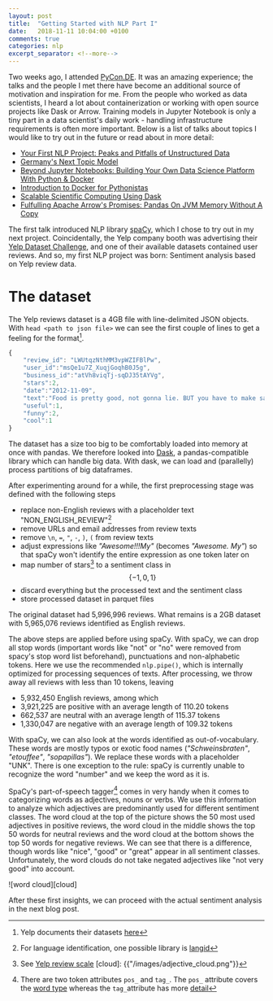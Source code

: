 ```yaml
---
layout: post
title:  "Getting Started with NLP Part I"
date:   2018-11-11 10:04:00 +0100
comments: true
categories: nlp
excerpt_separator: <!--more-->
---
```

Two weeks ago, I attended [PyCon.DE](https://de.pycon.org/). It was an amazing experience; the talks and the people I met there have become an additional source of motivation and inspiration for me. From the people who worked as data scientists, I heard a lot about containerization or working with open source projects like Dask or Arrow. Training models in Jupyter Notebook is only a tiny part in a data scientist's daily work - handling infrastructure requirements is often more important. Below is a list of talks about topics I would like to try out in the future or read about in more detail:

* [Your First NLP Project: Peaks and Pitfalls of Unstructured Data](https://www.youtube.com/watch?v=bf2hISLgK84)
* [Germany's Next Topic Model](https://www.youtube.com/watch?v=sI7VpFNiy_I)
* [Beyond Jupyter Notebooks: Building Your Own Data Science Platform With Python & Docker](https://www.youtube.com/watch?v=xU2KUE68yFE)
* [Introduction to Docker for Pythonistas](https://www.youtube.com/watch?v=Fqq6F68SQFY)
* [Scalable Scientific Computing Using Dask](https://www.youtube.com/watch?v=OhstDq8l3OM)
* [Fulfulling Apache Arrow's Promises: Pandas On JVM Memory Without A Copy](https://www.youtube.com/watch?v=xW7IOaQvDsU)


The first talk introduced NLP library [spaCy](https://spacy.io/), which I chose to try out in my next project. Coincidentally, the Yelp company booth was advertising their [Yelp Dataset Challenge](https://www.yelp.com/dataset/challenge), and one of their available datasets contained user reviews. And so, my first NLP project was born: Sentiment analysis based on Yelp review data. 

<!--more-->

# The dataset
The Yelp reviews dataset is a 4GB file with line-delimited JSON objects. With `head <path to json file>` we can see the first couple of lines to get a feeling for the format[^1].
```javascript
{
    "review_id": "LWUtqzNthMM3vpWZIFBlPw",
    "user_id":"msQe1u7Z_XuqjGoqhB0J5g",
    "business_id":"atVh8viqTj-sqDJ35tAYVg",
    "stars":2,
    "date":"2012-11-09",
    "text":"Food is pretty good, not gonna lie. BUT you have to make sacrifices if you choose to eat there. It literally takes an hour to an hour and a half to deliver food.Seriously. EVERY SINGLE TIME. Doesnt matter if we order at 8am, 10am or 1pm. Never fails, they take F-O-R-E-V-E-R. If you dont get what you ordered or you are upset by them delivering your breakfast around LUNCH time, be ready to have the owner talk down to you and be a total bitch to you for i dont know, justwanting what you pay for?! \n\nIts over priced. But its decently tasteful food. Takes forever. Owners awitch. And i'm pretty sure that they continuing forget to pack my extra ranch just to piss me off. \n\nEnd Rant. \n\nPS- I've never gone in there to eat because i frankly, i'd rather tip the nice delivery driver then the ignorant imbeciles that work in the dining area. \n\nPPS- My hot chocolate today was cold.They should call it Cold Chocolate. Or start caring if their hot chocolate is hot. One of the two wouldbe great!",
    "useful":1,
    "funny":2,
    "cool":1
}
```
The dataset has a size too big to be comfortably loaded into memory at once with pandas. We therefore looked into [Dask](https://dask.org/), a pandas-compatible library which can handle big data. With dask, we can load and (parallelly) process partitions of big dataframes.

After experimenting around for a while, the first preprocessing stage was defined with the following steps
* replace non-English reviews with a placeholder text "NON_ENGLISH_REVIEW"[^2]
* remove URLs and email addresses from review texts 
* remove `\n`, `=`, `"`, `-`, `)`, `(` from review texts
* adjust expressions like _"Awesome!!!My"_ (becomes _"Awesome. My"_) so that spaCy won't identify the entire expression as one token later on
* map number of stars[^3] to a sentiment class in $$\{-1,0,1\}$$
* discard everything but the processed text and the sentiment class
* store processed dataset in parquet files

The original dataset had 5,996,996 reviews. What remains is a 2GB dataset with 5,965,076 reviews identified as English reviews. 

The above steps are applied before using spaCy. With spaCy, we can drop all stop words (important words like "not" or "no" were removed from spacy's stop word list beforehand), punctuations and non-alphabetic tokens. Here we use the recommended `nlp.pipe()`, which is internally optimized for processing sequences of texts. After processing, we throw away all reviews with less than 10 tokens, leaving

* 5,932,450 English reviews, among which
* 3,921,225 are positive with an average length of 110.20 tokens
* 662,537 are neutral with an average length of 115.37 tokens
* 1,330,047 are negative with an average length of 109.32 tokens

With spaCy, we can also look at the words identified as out-of-vocabulary. These words are mostly typos or exotic food names (_"Schweinsbraten"_, _"etouffee"_, _"sopapillas"_). We replace these words with a placeholder "UNK". There is one exception to the rule: spaCy is currently unable to recognize the word "number" and we keep the word as it is.

SpaCy's part-of-speech tagger[^4] comes in very handy when it comes to categorizing words as adjectives, nouns or verbs. We use this information to analyze which adjectives are predominantly used for different sentiment classes. The word cloud at the top of the picture shows the 50 most used adjectives in positive reviews, the word cloud in the middle shows the top 50 words for neutral reviews and the word cloud at the bottom shows the top 50 words for negative reviews. We can see that there is a difference, though words like "nice", "good" or "great" appear in all sentiment classes. Unfortunately, the word clouds do not take negated adjectives like "not very good" into account.

![word cloud][cloud]

After these first insights, we can proceed with the actual sentiment analysis in the next blog post.

[^1]: Yelp documents their datasets [here](https://www.yelp.com/dataset/documentation/main)
[^2]: For language identification, one possible library is [langid](https://github.com/saffsd/langid.py)
[^3]: See [Yelp review scale](https://www.yelp.com/developers/display_requirements)
[cloud]: {{"/images/adjective_cloud.png"}}
[^4]: There are two token attributes `pos_` and `tag_`. The `pos_` attribute covers the [word type](http://universaldependencies.org/u/pos/) whereas the `tag_`attribute has more [detail](https://www.ling.upenn.edu/courses/Fall_2003/ling001/penn_treebank_pos.html)